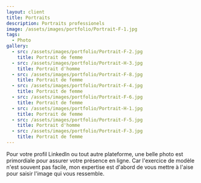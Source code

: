 ```yaml
---
layout: client
title: Portraits
description: Portraits professionels
image: /assets/images/portfolio/Portrait-F-1.jpg
tags:
  - Photo
gallery:
  - src: /assets/images/portfolio/Portrait-F-2.jpg
    title: Portrait de femme
  - src: /assets/images/portfolio/Portrait-H-3.jpg
    title: Portrait d'homme
  - src: /assets/images/portfolio/Portrait-F-8.jpg
    title: Portrait de femme
  - src: /assets/images/portfolio/Portrait-F-4.jpg
    title: Portrait de femme
  - src: /assets/images/portfolio/Portrait-F-6.jpg
    title: Portrait de femme
  - src: /assets/images/portfolio/Portrait-H-1.jpg
    title: Portrait de femme
  - src: /assets/images/portfolio/Portrait-F-5.jpg
    title: Portrait d'homme
  - src: /assets/images/portfolio/Portrait-F-3.jpg
    title: Portrait de femme
---
```

Pour votre profil LinkedIn ou tout autre plateforme, une belle photo est primordiale pour assurer votre présence en ligne. Car l'exercice de modèle n'est souvent pas facile, mon expertise est d'abord de vous mettre à l'aise pour saisir l'image qui vous ressemble.
